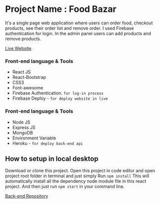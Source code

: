 # Project Name : Food Bazar

It's a single page web application where users can order food, checkout products, see their order list and remove order. I used Firebase authentication for login. In the admin panel users can add products and remove products.

[Live Website](https://food-bazar-project.web.app/).

### Front-end language & Tools

- React JS
- React-Bootstrap
- CSS3
- Font-awesome
- Firebase Authentication. `for log-in process`
- Firebase Deploy - `for deploy website in live`

### Front-end language & Tools

- Node JS
- Express JS
- MongoDB
- Environment Variable
- Heroku - `for deploy back-end api`

## How to setup in local desktop

Download or clone this project. Open this project in code editor and open project root folder in terminal and just simply Run `npm install`
This will automatically install all the dependency node module file in this react project.
And then just run `npm start` in your command line.

[Back-end Repository](https://github.com/MofasserHossain/Food_Bazar-backend)
